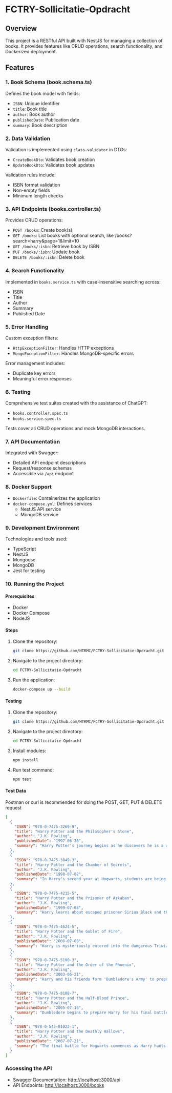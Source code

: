 # FCTRY-Sollicitatie-Opdracht

## Overview
This project is a RESTful API built with NestJS for managing a collection of books. It provides features like CRUD operations, search functionality, and Dockerized deployment.

## Features

### 1. Book Schema (book.schema.ts)
Defines the book model with fields:
- `ISBN`: Unique identifier
- `title`: Book title
- `author`: Book author
- `publishedDate`: Publication date
- `summary`: Book description

### 2. Data Validation
Validation is implemented using `class-validator` in DTOs:
- `CreateBookDto`: Validates book creation
- `UpdateBookDto`: Validates book updates

Validation rules include:
- ISBN format validation
- Non-empty fields
- Minimum length checks

### 3. API Endpoints (books.controller.ts)
Provides CRUD operations:
- `POST /books`: Create book(s)
- `GET /books`:  List books with optional search, like /books?search=harry&page=1&limit=10
- `GET /books/:isbn`: Retrieve book by ISBN
- `PUT /books/:isbn`: Update book
- `DELETE /books/:isbn`: Delete book

### 4. Search Functionality
Implemented in `books.service.ts` with case-insensitive searching across:
- ISBN
- Title
- Author
- Summary
- Published Date

### 5. Error Handling
Custom exception filters:
- `HttpExceptionFilter`: Handles HTTP exceptions
- `MongoExceptionFilter`: Handles MongoDB-specific errors

Error management includes:
- Duplicate key errors
- Meaningful error responses

### 6. Testing
Comprehensive test suites created with the assistance of ChatGPT:
- `books.controller.spec.ts`
- `books.service.spec.ts`

Tests cover all CRUD operations and mock MongoDB interactions.

### 7. API Documentation
Integrated with Swagger:
- Detailed API endpoint descriptions
- Request/response schemas
- Accessible via `/api` endpoint

### 8. Docker Support
- `Dockerfile`: Containerizes the application
- `docker-compose.yml`: Defines services
  - NestJS API service
  - MongoDB service

### 9. Development Environment
Technologies and tools used:
- TypeScript
- NestJS
- Mongoose
- MongoDB
- Jest for testing

### 10. Running the Project

#### Prerequisites
- Docker
- Docker Compose
- NodeJS

#### Steps
1. Clone the repository:
   ```bash
   git clone https://github.com/HTRMC/FCTRY-Sollicitatie-Opdracht.git
   ```
2. Navigate to the project directory:
   ```bash
   cd FCTRY-Sollicitatie-Opdracht
   ```
3. Run the application:
   ```bash
   docker-compose up --build
   ```
#### Testing
1. Clone the repository:
   ```bash
   git clone https://github.com/HTRMC/FCTRY-Sollicitatie-Opdracht.git
   ```
2. Navigate to the project directory:
   ```bash
   cd FCTRY-Sollicitatie-Opdracht
   ```
3. Install modules:
   ```bash
   npm install
   ```
4. Run test command:
   ```bash
   npm test
   ```

#### Test Data
Postman or curl is recommended for doing the POST, GET, PUT & DELETE request
```json
[
  {
    "ISBN": "978-0-7475-3269-9",
    "title": "Harry Potter and the Philosopher's Stone",
    "author": "J.K. Rowling",
    "publishedDate": "1997-06-26",
    "summary": "Harry Potter's journey begins as he discovers he is a wizard and attends Hogwarts School of Witchcraft and Wizardry."
  },
  {
    "ISBN": "978-0-7475-3849-3",
    "title": "Harry Potter and the Chamber of Secrets",
    "author": "J.K. Rowling",
    "publishedDate": "1998-07-02",
    "summary": "In Harry's second year at Hogwarts, students are being petrified and a mysterious Chamber of Secrets has been opened."
  },
  {
    "ISBN": "978-0-7475-4215-5",
    "title": "Harry Potter and the Prisoner of Azkaban",
    "author": "J.K. Rowling",
    "publishedDate": "1999-07-08",
    "summary": "Harry learns about escaped prisoner Sirius Black and the dark truth about his parents' betrayal."
  },
  {
    "ISBN": "978-0-7475-4624-5",
    "title": "Harry Potter and the Goblet of Fire",
    "author": "J.K. Rowling",
    "publishedDate": "2000-07-08",
    "summary": "Harry is mysteriously entered into the dangerous Triwizard Tournament as dark forces gather strength."
  },
  {
    "ISBN": "978-0-7475-5100-3",
    "title": "Harry Potter and the Order of the Phoenix",
    "author": "J.K. Rowling",
    "publishedDate": "2003-06-21",
    "summary": "Harry and his friends form 'Dumbledore's Army' to prepare for the coming war with Voldemort."
  },
  {
    "ISBN": "978-0-7475-8108-7",
    "title": "Harry Potter and the Half-Blood Prince",
    "author": "J.K. Rowling",
    "publishedDate": "2005-07-16",
    "summary": "Dumbledore begins to prepare Harry for his final battle with Voldemort by revealing the dark lord's past."
  },
  {
    "ISBN": "978-0-545-01022-1",
    "title": "Harry Potter and the Deathly Hallows",
    "author": "J.K. Rowling",
    "publishedDate": "2007-07-21",
    "summary": "The final battle for Hogwarts commences as Harry hunts for the remaining Horcruxes to defeat Voldemort."
  }
]
```

### Accessing the API
- Swagger Documentation: [http://localhost:3000/api](http://localhost:3000/api)
- API Endpoints: [http://localhost:3000/books](http://localhost:3000/books)